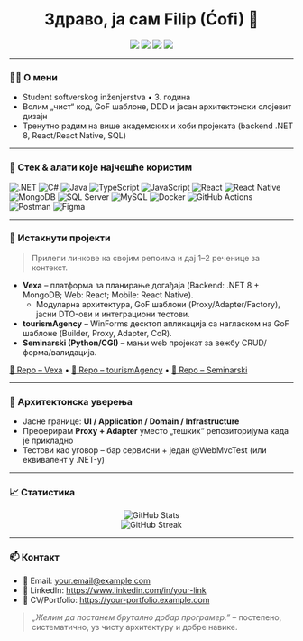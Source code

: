 <!-- Profile README for @filipDjekic -->
<!-- Tip: kratko i jasno, ali sa dobrim vizuelnim akcentima. -->

<h1 align="center">Здраво, ја сам Filip (Ćofi) 👋</h1>

<p align="center">
  <a href="https://github.com/filipDjekic?tab=followers"><img src="https://img.shields.io/github/followers/filipDjekic?label=Follow&style=for-the-badge" /></a>
  <a href="https://github.com/filipDjekic"><img src="https://komarev.com/ghpvc/?username=filipDjekic&style=for-the-badge" /></a>
  <!-- TODO: zameni linkove -->
  <a href="mailto:your.email@example.com"><img src="https://img.shields.io/badge/Email-Contact-informational?style=for-the-badge" /></a>
  <a href="https://www.linkedin.com/in/your-link"><img src="https://img.shields.io/badge/LinkedIn-Connect-blue?style=for-the-badge" /></a>
</p>

---

### 🧑‍💻 О мени
- Student softverskog inženjerstva • 3. година  
- Волим „чист“ код, GoF шаблоне, DDD и јасан архитектонски слојевит дизајн  
- Тренутно радим на више академских и хоби пројеката (backend .NET 8, React/React Native, SQL)

---

### 🧰 Стек & алати које најчешће користим
<p>
  <!-- jezici -->
  <img alt=".NET" src="https://img.shields.io/badge/.NET-512BD4?logo=dotnet&logoColor=white&style=flat" />
  <img alt="C#" src="https://img.shields.io/badge/C%23-239120?logo=csharp&logoColor=white&style=flat" />
  <img alt="Java" src="https://img.shields.io/badge/Java-007396?logo=openjdk&logoColor=white&style=flat" />
  <img alt="TypeScript" src="https://img.shields.io/badge/TypeScript-3178C6?logo=typescript&logoColor=white&style=flat" />
  <img alt="JavaScript" src="https://img.shields.io/badge/JavaScript-F7DF1E?logo=javascript&logoColor=black&style=flat" />
  <!-- frontend -->
  <img alt="React" src="https://img.shields.io/badge/React-61DAFB?logo=react&logoColor=black&style=flat" />
  <img alt="React Native" src="https://img.shields.io/badge/React%20Native-61DAFB?logo=react&logoColor=black&style=flat" />
  <!-- baze -->
  <img alt="MongoDB" src="https://img.shields.io/badge/MongoDB-47A248?logo=mongodb&logoColor=white&style=flat" />
  <img alt="SQL Server" src="https://img.shields.io/badge/SQL%20Server-CC2927?logo=microsoftsqlserver&logoColor=white&style=flat" />
  <img alt="MySQL" src="https://img.shields.io/badge/MySQL-4479A1?logo=mysql&logoColor=white&style=flat" />
  <!-- DevOps -->
  <img alt="Docker" src="https://img.shields.io/badge/Docker-2496ED?logo=docker&logoColor=white&style=flat" />
  <img alt="GitHub Actions" src="https://img.shields.io/badge/GitHub%20Actions-2088FF?logo=githubactions&logoColor=white&style=flat" />
  <!-- alati -->
  <img alt="Postman" src="https://img.shields.io/badge/Postman-FF6C37?logo=postman&logoColor=white&style=flat" />
  <img alt="Figma" src="https://img.shields.io/badge/Figma-F24E1E?logo=figma&logoColor=white&style=flat" />
</p>

---

### 📌 Истакнути пројекти
> Прилепи линкове ка својим репоима и дај 1–2 реченице за контекст.

- **Vexa** – платформа за планирање догађаја (Backend: .NET 8 + MongoDB; Web: React; Mobile: React Native).  
  - Модуларна архитектура, GoF шаблони (Proxy/Adapter/Factory), јасни DTO-ови и интеграциони тестови.
- **tourismAgency** – WinForms десктоп апликација са нагласком на GoF шаблоне (Builder, Proxy, Adapter, CoR).  
- **Seminarski (Python/CGI)** – мањи web пројекат за вежбу CRUD/форма/валидација.

<!-- TODO: zameni "#" pravim linkovima -->
<p>
  <a href="#">🔗 Repo – Vexa</a> •
  <a href="#">🔗 Repo – tourismAgency</a> •
  <a href="#">🔗 Repo – Seminarski</a>
</p>

---

### 🧭 Архитектонска уверења
- Јасне границе: **UI / Application / Domain / Infrastructure**  
- Преферирам **Proxy + Adapter** уместо „тешких“ репозиторијума када је прикладно  
- Тестови као уговор – бар сервисни + један @WebMvcTest (или еквивалент у .NET-у)

---

### 📈 Статистика
<p align="center">
  <!-- GitHub Readme Stats (možeš isključiti ako ne želiš eksterne servise) -->
  <img src="https://github-readme-stats.vercel.app/api?username=filipDjekic&show_icons=true&hide_title=true" alt="GitHub Stats" />
  <br/>
  <img src="https://github-readme-streak-stats.herokuapp.com/?user=filipDjekic" alt="GitHub Streak" />
</p>

---

### 📫 Контакт
- 📧 Email: your.email@example.com  
- 💼 LinkedIn: https://www.linkedin.com/in/your-link  
- 🧾 CV/Portfolio: https://your-portfolio.example.com

> *„Желим да постанем брутално добар програмер.”* – постепено, систематично, уз чисту архитектуру и добре навике.

